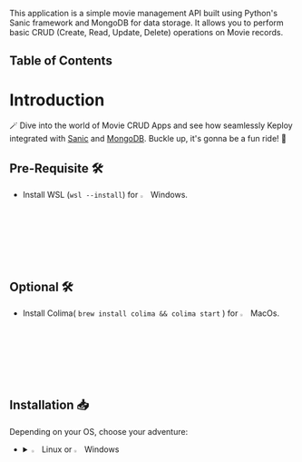This application is a simple movie management API built using Python's Sanic framework and MongoDB for data storage. It allows you to perform basic CRUD (Create, Read, Update, Delete) operations on Movie records.

## Table of Contents

# Introduction

🪄 Dive into the world of Movie CRUD Apps and see how seamlessly Keploy integrated with [Sanic](hhttps://sanic.dev/en/) and [MongoDB](https://www.mongodb.com/). Buckle up, it's gonna be a fun ride! 🎢

## Pre-Requisite 🛠️

- Install WSL (`wsl --install`) for <img src="https://keploy.io/docs/img/os/windows.png" alt="Windows" width="3%" /> Windows.

## Optional 🛠️

- Install Colima( `brew install colima && colima start` ) for <img src="https://keploy.io/docs/img/os/macos.png" alt="MacOS" width="3%" /> MacOs.

## Installation 📥

Depending on your OS, choose your adventure:

- <details>
   <summary><img src="https://keploy.io/docs/img/os/linux.png" alt="Linux" width="3%" /> Linux or <img src="https://keploy.io/docs/img/os/windows.png" alt="Windows" width="3%" /> Windows</summary>

  Alright, let's equip ourselves with the **latest Keploy binary**:

  ```bash
  curl --silent --location "https://github.com/keploy/keploy/releases/latest/download/keploy_linux_amd64.tar.gz" | tar xz -C /tmp

  sudo mkdir -p /usr/local/bin && sudo mv /tmp/keploy /usr/local/bin && keploy
  ```

  If everything goes right, your screen should look a bit like this:

  Moving on...
   <details>
   <summary style={{ fontWeight: 'bold', fontSize: '1.17em', marginLeft: '0.5em' }}> Run App with <img src="https://keploy.io/docs/img/os/docker.png" alt="Docker Container" width="3%" /> Docker </summary>

  #### Add alias for Keploy:

  ```bash
  alias keploy='sudo docker run --pull always --name keploy-v2 -p 16789:16789 --privileged --pid=host -it -v "$(pwd)":/files -v /sys/fs/cgroup:/sys/fs/cgroup -v /sys/kernel/debug:/sys/kernel/debug -v /sys/fs/bpf:/sys/fs/bpf -v /var/run/docker.sock:/var/run/docker.sock -v '"$HOME"'/.keploy-config:/root/.keploy-config -v '"$HOME"'/.keploy:/root/.keploy --rm ghcr.io/keploy/keploy'
  ```

   Now head to the folder of the application and run 
   ```
   pip3 install requirements.txt
   ```

  ### Lights, Camera, Record! 🎥


  Capture the test-cases-

  ```shell
  keploy record -c "python server.py"
  ```

  🔥**Make some API calls**. Postman, Hoppscotch or even curl - take your pick!

  Let's make URLs short and sweet:

  ### Generate testcases

  To generate testcases we just need to **make some API calls.**

  **1. Make a POST requests**

  ```bash
    curl -X "POST" "http://127.0.0.1:8000/add_movie" \
      -H 'Accept: application/json' \
      -H 'Content-Type: application/json; charset=utf-8' \
      -d '{
          "name": "Whiplash"
      }'
  ```

  ```bash
    curl -X "POST" "http://127.0.0.1:8000/add_movie" \
      -H 'Accept: application/json' \
      -H 'Content-Type: application/json; charset=utf-8' \
      -d '{
          "name": "Chappie"
      }'
  ```

  ```bash
    curl -X "POST" "http://127.0.0.1:8000/add_movie" \
      -H 'Accept: application/json' \
      -H 'Content-Type: application/json; charset=utf-8' \
      -d '{
          "name": "Titanic"
      }'
  ```

  **2. Make a GET request**

  In order to see all the movies added to the database, run: 
 
  ```
  curl -X "GET" "http://127.0.0.1:8000/movies" \
    -H 'Accept: application/json' \
    -H 'Content-Type: application/json; charset=utf-8'
  ```

  **3. Make a DELETE request**

  In order to delete all the movies, run: 

  ```bash 
    curl -X "DELETE" "http://127.0.0.1:8000/movies" \
      -H 'Accept: application/json' \
      -H 'Content-Type: application/json; charset=utf-8'
  ```
  You will now see a folder named `keploy` with your recorded tests.

  #### Run Tests

  Time to put things to the test 🧪

  ```shell
  keploy test -c "python server.py" 
  ```

  ## Wrapping it up 🎉

  Congrats on the journey so far! You've seen Keploy's power, flexed your coding muscles, and had a bit of fun too! Now, go out there and keep exploring, innovating, and creating! Remember, with the right tools and a sprinkle of fun, anything's possible.😊🚀

  Happy coding! ✨👩‍💻👨‍💻✨

   </details>
   <br/>
